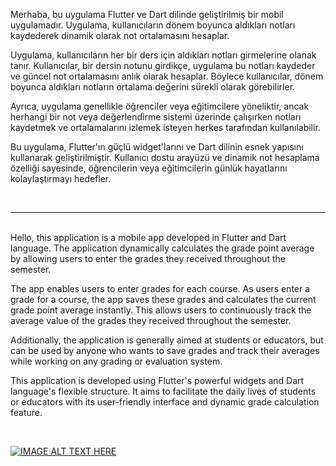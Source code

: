 Merhaba, bu uygulama Flutter ve Dart dilinde geliştirilmiş bir mobil uygulamadır. Uygulama, kullanıcıların dönem boyunca aldıkları notları kaydederek dinamik olarak not ortalamasını hesaplar.

Uygulama, kullanıcıların her bir ders için aldıkları notları girmelerine olanak tanır. Kullanıcılar, bir dersin notunu girdikçe, uygulama bu notları kaydeder ve güncel not ortalamasını anlık olarak hesaplar. Böylece kullanıcılar, dönem boyunca aldıkları notların ortalama değerini sürekli olarak görebilirler.

Ayrıca, uygulama genellikle öğrenciler veya eğitimcilere yöneliktir, ancak herhangi bir not veya değerlendirme sistemi üzerinde çalışırken notları kaydetmek ve ortalamalarını izlemek isteyen herkes tarafından kullanılabilir.

Bu uygulama, Flutter'ın güçlü widget'larını ve Dart dilinin esnek yapısını kullanarak geliştirilmiştir. Kullanıcı dostu arayüzü ve dinamik not hesaplama özelliği sayesinde, öğrencilerin veya eğitimcilerin günlük hayatlarını kolaylaştırmayı hedefler.

<br>
<hr>
<br>
Hello, this application is a mobile app developed in Flutter and Dart language. The application dynamically calculates the grade point average by allowing users to enter the grades they received throughout the semester.

The app enables users to enter grades for each course. As users enter a grade for a course, the app saves these grades and calculates the current grade point average instantly. This allows users to continuously track the average value of the grades they received throughout the semester.

Additionally, the application is generally aimed at students or educators, but can be used by anyone who wants to save grades and track their averages while working on any grading or evaluation system.

This application is developed using Flutter's powerful widgets and Dart language's flexible structure. It aims to facilitate the daily lives of students or educators with its user-friendly interface and dynamic grade calculation feature.

<br>

[![IMAGE ALT TEXT HERE](https://img.youtube.com/vi/hYNLLJHThes/0.jpg)](https://www.youtube.com/watch?v=hYNLLJHThes)
